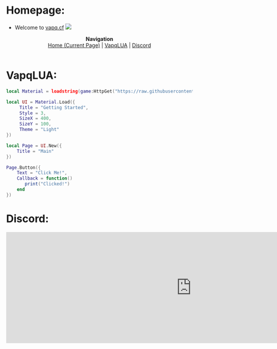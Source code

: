# Homepage:
 * Welcome to [vapq.cf](https://vapq.cf) <img src="https://i.imgur.com/A4xSAsW.gif"> 
 <p align="center">
  <b>Navigation</b><br>
  <a href="#">Home (Current Page)</a> |
  <a href="#lua">VapqLUA</a> |
  <a href="#discord">Discord</a>
  <br><br>
</p>

<h1 id="lua">VapqLUA:</h1>

```lua
local Material = loadstring(game:HttpGet("https://raw.githubusercontent.com/Kinlei/MaterialLua/master/Module.lua"))()

local UI = Material.Load({
     Title = "Getting Started",
     Style = 3,
     SizeX = 400,
     SizeY = 100,
     Theme = "Light"
})

local Page = UI.New({
    Title = "Main"
})

Page.Button({
    Text = "Click Me!",
    Callback = function()
       print("Clicked!") 
    end
})
```

<h1 id="discord">Discord:</h1>
<div align="center">
<iframe src="https://discord.com/widget?id=786633449149956116&theme=dark" width="1000" height="300" allowtransparency="true" frameborder="0" sandbox="allow-popups allow-popups-to-escape-sandbox allow-same-origin allow-scripts"></iframe>
</div>
